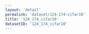 ```yaml
---
layout: 'detail'
permalink: 'dataset/124-174-cifar10'
title: '124_174_cifar10'
datasetID: '124_174_cifar10'
---
```

